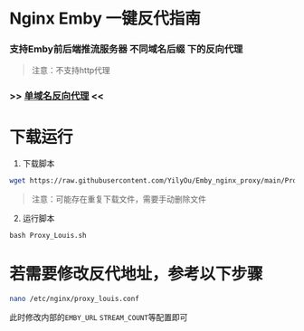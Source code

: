# Nginx Emby  一键反代指南

### 支持Emby前后端推流服务器 不同域名后缀 下的反向代理
> 注意：不支持http代理

### >> [单域名反向代理](https://github.com/YilyOu/Emby_nginx_proxy/tree/main/sakullla) <<

# 下载运行
1. 下载脚本
```bash
wget https://raw.githubusercontent.com/YilyOu/Emby_nginx_proxy/main/Proxy_Louis.sh
```
> 注意：可能存在重复下载文件，需要手动删除文件

2. 运行脚本
```
bash Proxy_Louis.sh
```

# 若需要修改反代地址，参考以下步骤
```bash
nano /etc/nginx/proxy_louis.conf
```

此时修改内部的`EMBY_URL` `STREAM_COUNT`等配置即可
